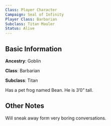 ```yaml
---
Class: Player Character
Campaign: Seal of Infinity
Player Class: Barbarian
Subclass: Titan Mauler
Status: Alive
---
```

## Basic Information

**Ancestry**: Goblin

**Class**: Barbarian

**Subclass**: Titan

Has a pet frog named Bean. He is 3’0” tall.

## Other Notes

Will sneak away form very boring conversations.
